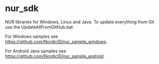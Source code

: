# nur_sdk
NUR libraries for Windows, Linux and Java.
To update everything from Git use the UpdateAllFromGitHub.bat.

For Windows samples see https://github.com/NordicID/nur_sample_windows.

For Android Java samples see https://github.com/NordicID/nur_sample_android.

